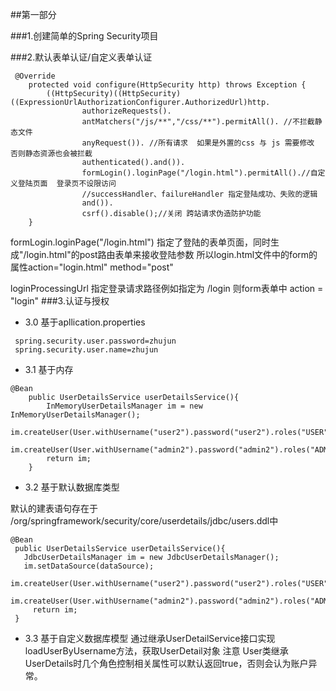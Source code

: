 ##第一部分

###1.创建简单的Spring Security项目

###2.默认表单认证/自定义表单认证
```
 @Override
    protected void configure(HttpSecurity http) throws Exception {
        ((HttpSecurity)((HttpSecurity)((ExpressionUrlAuthorizationConfigurer.AuthorizedUrl)http.
                authorizeRequests().
                antMatchers("/js/**","/css/**").permitAll(). //不拦截静态文件
                anyRequest()). //所有请求  如果是外置的css 与 js 需要修改 否则静态资源也会被拦截
                authenticated().and()).
                formLogin().loginPage("/login.html").permitAll().//自定义登陆页面  登录页不设限访问
                //successHandler、failureHandler 指定登陆成功、失败的逻辑
                and()).
                csrf().disable();//关闭 跨站请求伪造防护功能
    }
```
formLogin.loginPage("/login.html") 指定了登陆的表单页面，同时生成"/login.html"的post路由表单来接收登陆参数
所以login.html文件中的form的属性action="login.html" method="post"

loginProcessingUrl 指定登录请求路径例如指定为 /login 则form表单中 action = "login"
###3.认证与授权
   - 3.0 基于apllication.properties
   ```
    spring.security.user.password=zhujun
    spring.security.user.name=zhujun
   ```
   - 3.1 基于内存
   
    @Bean
        public UserDetailsService userDetailsService(){
            InMemoryUserDetailsManager im = new InMemoryUserDetailsManager();
            im.createUser(User.withUsername("user2").password("user2").roles("USER").build());
            im.createUser(User.withUsername("admin2").password("admin2").roles("ADMIN").build());
            return im;
        }

   - 3.2 基于默认数据库类型
   
   默认的建表语句存在于
   /org/springframework/security/core/userdetails/jdbc/users.ddl中
   
   ```
@Bean
    public UserDetailsService userDetailsService(){
      JdbcUserDetailsManager im = new JdbcUserDetailsManager();
      im.setDataSource(dataSource);
        im.createUser(User.withUsername("user2").password("user2").roles("USER").build());
        im.createUser(User.withUsername("admin2").password("admin2").roles("ADMIN").build());
        return im;
    }
   ```
   - 3.3 基于自定义数据库模型
   通过继承UserDetailService接口实现 loadUserByUsername方法，获取UserDetail对象
   注意 User类继承 UserDetails时几个角色控制相关属性可以默认返回true，否则会认为账户异常。